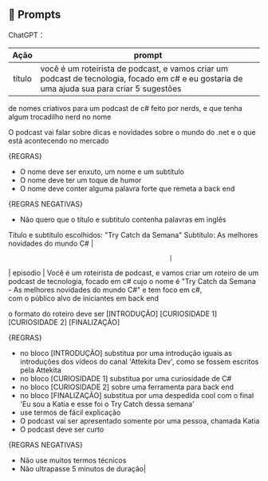 ## 🧠 Prompts

ChatGPT：

|  Ação  | prompt                                                                                                                                     |
| :----: | ------------------------------------------------------------------------------------------------------------------------------------------ |
| título | você é um roteirista de podcast, e vamos criar um podcast de tecnologia, focado em c# e eu gostaria de uma ajuda sua para criar 5 sugestões |

de nomes criativos para um podcast de c# feito por nerds, e que tenha algum trocadilho nerd no nome

O podcast vai falar sobre dicas e novidades sobre o mundo do .net e o que está acontecendo no mercado

{REGRAS}

- O nome deve ser enxuto, um nome e um subtítulo
- O nome deve ter um toque de humor
- O nome deve conter alguma palavra forte que remeta a back end

{REGRAS NEGATIVAS}

- Não quero que o título e subtitulo contenha palavras em inglês

Título e subtítulo escolhidos:
"Try Catch da Semana"
Subtítulo: As melhores novidades do mundo C# |

                                                 |

| episodio | Você é um roteirista de podcast, e vamos criar um roteiro de um podcast de tecnologia, focado em c# cujo o
nome é "Try Catch da Semana - As melhores novidades do mundo C#" e tem foco em c#,  
com o público alvo de iniciantes em back end

o formato do roteiro deve ser
[INTRODUÇÃO]
[CURIOSIDADE 1]
[CURIOSIDADE 2]
[FINALIZAÇÃO]

{REGRAS}

- no bloco [INTRODUÇÃO] substitua por uma introdução iguais as introduções dos vídeos do canal 'Attekita Dev', como se fossem escritos pela Attekita
- no bloco [CURIOSIDADE 1] substitua por uma curiosidade de C#
- no bloco [CURIOSIDADE 2] sobre uma ferramenta para back end
- no bloco [FINALIZAÇÃO] substitua por uma despedida cool com o final 'Eu sou a Katia e esse foi o Try Catch dessa semana'
- use termos de fácil explicação
- O podcast vai ser apresentado somente por uma pessoa, chamada Katia
- O podcast deve ser curto

{REGRAS NEGATIVAS}

- Não use muitos termos técnicos
- Não ultrapasse 5 minutos de duração|
